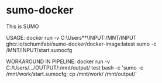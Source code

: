 # sumo-docker

This is SUMO 

USAGE: docker run -v C:\Users\**\INPUT:/MNT/INPUT ghcr.io/schumifabi/sumo-docker/docker-image:latest sumo -c /MNT/INPUT/start.sumocfg

WORKAROUND IN PIPELINE:  docker run -v C:/Users/.../OUTPUT/:/mnt/output/ test bash -c 'sumo -c /mnt/work/start.sumocfg; cp /mnt/work/ /mnt/output/'
